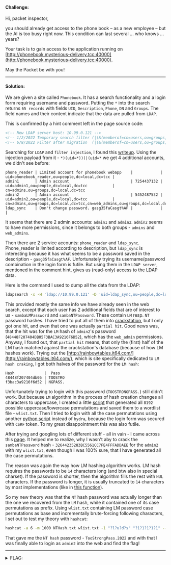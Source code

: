 #### Challenge:

Hi, packet inspector,

you should already get access to the phone book &ndash; as a new employee &ndash; but the AI is too busy right now. This condition can last several ... who knows ... years?

Your task is to gain access to the application running on [http://phonebook.mysterious-delivery.tcc:40000](http://phonebook.mysterious-delivery.tcc:40000).

May the Packet be with you!

---

#### Solution:

We are given a site called `Phonebook`. It has a search functionality and a login form requiring username and password.
Putting the `*` into the search returns `65 records` with fields `UID`, `Description`, `Phone`, `DN` and `Groups`. The field names and their content indicate that the data are pulled from `LDAP`.

This is confirmed by a hint comment left in the page source code:

```html
<!-- New LDAP server host: 10.99.0.121 -->
<!-- 1/2/2022 Temporary search filter (|(&(memberof=cn=users,ou=groups,dc=local,dc=tcc)(uid=_DATA_))(memberof=cn=nonmigrated,ou=groups,dc=local,dc=tcc)) -->
<!-- 6/8/2022 Filter after migration  (|(&(memberof=cn=users,ou=groups,dc=local,dc=tcc)(uid=_DATA_}))) -->
```

Searching for `LDAP` and `filter injection`, I found this [writeup](https://medium.com/@Victor.Z.Zhu/csaw-ctf-quals-18-ldab-web-50-write-up-ldap-injection-victor-zhu-7adbe4984137). Using the injection payload from it - `*)(uid=*))(|(uid=*` we get 4 additional accounts, we didn't see before:

```text
phone_reader | Limited account for phonebook webapp    |            | uid=phonebook_reader,ou=people,dc=local,dc=tcc |
admin1	     | Admin account                           | 7254437132 | uid=admin1,ou=people,dc=local,dc=tcc           | cn=admins,ou=groups,dc=local,dc=tcc
admin2       | Admin account                           | 5452487532 | uid=admin2,ou=people,dc=local,dc=tcc           | cn=admins,ou=groups,dc=local,dc=tcc,cn=web_admins,ou=groups,dc=local,dc=tcc
ldap_sync    | Don't change password. gasg35faCasgt%AF |            |                                                |
```

It seems that there are 2 admin accounts: `admin1` and `admin2`. `admin2` seems to have more permissions, since it belongs to both groups - `admins` and `web_admins`.

Then there are 2 service accounts: `phone_reader` and `ldap_sync`. Phone_reader is limited according to description, but `ldap_sync` is interesting because it has what seems to be a password saved in the description - `gasg35faCasgt%AF`. Unfortunately trying its username/password combination in the login form is futile. But using them in the `LDAP server`, mentioned in the comment hint, gives us (read-only) access to the LDAP data.

Here is the command I used to dump all the data from the LDAP:

```bash
ldapsearch -x -H 'ldap://10.99.0.121' -D 'uid=ldap_sync,ou=people,dc=local,dc=tcc' -w 'gasg35faCasgt%AF' -b "dc=local,dc=tcc"
```

This provided mostly the same info we have already seen in the web search, except that each user has 2 additional fields that are of interest to us - `sambaLMPassword` and `sambaNTPassword`. These contain `LM` resp. `NT` password hashes. I have tried to put all of them into [crackstation](https://crackstation.net/), but I only got one hit, and even that one was actually `partial hit`. Good news was, that the hit was for the `LM` hash of `admin2`'s password (`48448F207404DB05F3BAC3A9216F6D52`), which has the `web_admin` permissions. Anyway, I found out, that `partial hit` means, that only the (first) half of the LM hash matched against the crackstation's database (because of how LM hashes work). Trying out the [http://rainbowtables.it64.com/](http://rainbowtables.it64.com/), which is site specifically dedicated to `LM hash craking`, I got both halves of the password for the `LM hash`:

```text
Hash             |  Pass
48448f207404db05 | TOOSTRO
f3bac3a9216f6d52 | NGPASS.
```

Unfortunately trying to login with this password (`TOOSTRONGPASS.`) still didn't work. But because `LM` algorithm in the process of hash creation changes all characters to uppercase, I created a little [script](./cases.py  ":ignore") that generated all `8192` possible uppercase/lowercase permutations and saved them to a wordlist file - `wlist.txt`. Then I tried to login with all the case permutations using another [python script](./bruteforcer.py  ":ignore") instead of `hydra`, because the login form was secured with `CSRF` token. To my great disappointment this was also futile.

After trying and googling lots of different stuff - all in vain - I came across this [page](https://www.thebitmill.com/articles/nt_password.html). It helped me to realize, why I wasn't aby to crack the `sambaNTPassword` hash - `32644235283BC5561CC7FE4FFFADDAEE` for the `admin2` with my `wlist.txt`, even though I was 100% sure, that I have generated all the case permutations.

The reason was again the way how LM hashing algorithm works. LM hash requires the passwords to be `14` characters long (and btw also in special charset). If the password is shorter, then the algorithm fills the rest with `NUL` characters. If the password is longer, it is usually truncated to `14` characters by most implementations (like in [this function](https://passlib.readthedocs.io/en/stable/lib/passlib.hash.lmhash.html)).

So my new theory was that the `NT` hash password was actually longer than the one we recovered from the `LM` hash, while it contained one of its case permutations as prefix. Using `wlist.txt` containing LM password case permutations as base and incrementally brute-forcing following characters, I set out to test my theory with `hashcat`:

```bash
hashcat -a 6 -m 1000 NTHash.txt wlist.txt -1 "?l?u?d?s" "?1?1?1?1?1" --increment
```

That gave me the `NT hash` password - `TooStrongPass.2022` and with that I was finally able to login as `admin2` into the web and find the flag!

---

<details><summary>FLAG:</summary>

```
FLAG{iLcT-HnNF-egs3-mCSN}
```

</details>
<br/>
